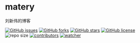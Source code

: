 # matery

刘新伟的博客

[![GitHub issues](https://img.shields.io/github/issues/xinetzone/matery)](https://github.com/xinetzone/matery/issues) [![GitHub forks](https://img.shields.io/github/forks/xinetzone/matery)](https://github.com/xinetzone/matery/network) [![GitHub stars](https://img.shields.io/github/stars/xinetzone/matery)](https://github.com/xinetzone/matery/stargazers) [![GitHub license](https://img.shields.io/github/license/xinetzone/matery)](https://github.com/xinetzone/matery/blob/master/LICENSE) ![repo size](https://img.shields.io/github/repo-size/xinetzone/matery.svg) [![contributors](https://img.shields.io/github/contributors/xinetzone/matery.svg)](https://github.com/xinetzone/matery/graphs/contributors) [![watcher](https://img.shields.io/github/watchers/xinetzone/matery.svg)](https://github.com/xinetzone/matery/watchers)

